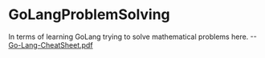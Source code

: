 # GoLangProblemSolving
In terms of learning GoLang trying to solve mathematical problems here.
--[Go-Lang-CheatSheet.pdf](https://github.com/DHasib/GoLangProblemSolving/files/10715399/Golang_Cheatsheet_Zero_To_Mastery_V1.01.pdf)
